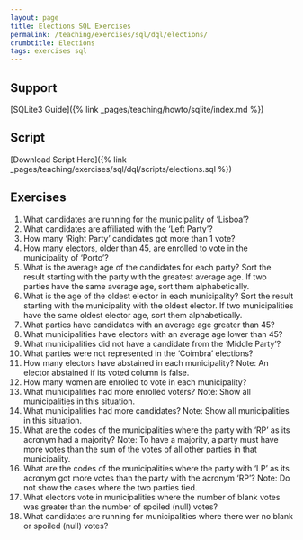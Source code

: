 ```yaml
---
layout: page
title: Elections SQL Exercises
permalink: /teaching/exercises/sql/dql/elections/
crumbtitle: Elections
tags: exercises sql
---
```


## Support
[SQLite3 Guide]({% link _pages/teaching/howto/sqlite/index.md %})


## Script

[Download Script Here]({% link _pages/teaching/exercises/sql/dql/scripts/elections.sql %})

## Exercises

1. What candidates are running for the municipality of ‘Lisboa’?
2. What candidates are affiliated with the ‘Left Party’?
3. How many ‘Right Party’ candidates got more than 1 vote?
4. How many electors, older than 45, are enrolled to vote in the municipality of ‘Porto’?
5. What is the average age of the candidates for each party? Sort the result starting with the party with the greatest average age. If two parties have the same average age, sort them alphabetically.
6. What is the age of the oldest elector in each municipality? Sort the result starting with the municipality with the oldest elector. If two municipalities have the same oldest elector age, sort them alphabetically.
7. What parties have candidates with an average age greater than 45?
8. What municipalities have electors with an average age lower than 45?
9. What municipalities did not have a candidate from the ‘Middle Party’?
10. What parties were not represented in the ‘Coimbra’ elections?
11. How many electors have abstained in each municipality? Note: An elector abstained if its voted column is false.
12. How many women are enrolled to vote in each municipality?
13. What municipalities had more enrolled voters? Note: Show all municipalities in this situation.
14. What municipalities had more candidates? Note: Show all municipalities in this situation.
15. What are the codes of the municipalities where the party with ‘RP’ as its acronym had a majority? Note: To have a majority, a party must have more votes than the sum of the votes of all other parties in that municipality.
16. What are the codes of the municipalities where the party with ‘LP’ as its acronym got more votes than the party with the acronym ‘RP’? Note: Do not show the cases where the two parties tied.
17. What electors vote in municipalities where the number of blank votes was greater than the number of spoiled (null) votes?
18. What candidates are running for municipalities where there wer no blank or spoiled (null) votes?
